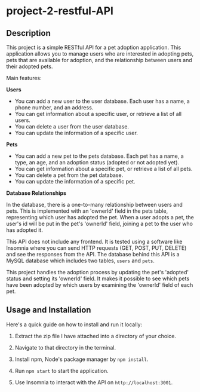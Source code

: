 # project-2-restful-API

## Description
This project is a simple RESTful API for a pet adoption application. This application allows you to manage users who are interested in adopting pets, pets that are available for adoption, and the relationship between users and their adopted pets.

Main features:

**Users**

* You can add a new user to the user database. Each user has a name, a phone number, and an address.
* You can get information about a specific user, or retrieve a list of all users.
* You can delete a user from the user database.
* You can update the information of a specific user.

**Pets**

* You can add a new pet to the pets database. Each pet has a name, a type, an age, and an adoption status (adopted or not adopted yet).
* You can get information about a specific pet, or retrieve a list of all pets.
* You can delete a pet from the pet database.
* You can update the information of a specific pet.

**Database Relationships**

In the database, there is a one-to-many relationship between users and pets. This is implemented with an 'ownerId' field in the pets table, representing which user has adopted the pet. When a user adopts a pet, the user's id will be put in the pet's 'ownerId' field, joining a pet to the user who has adopted it.

This API does not include any frontend. It is tested using a software like Insomnia where you can send HTTP requests (GET, POST, PUT, DELETE) and see the responses from the API. The database behind this API is a MySQL database which includes two tables, `users` and `pets`.

This project handles the adoption process by updating the pet's 'adopted' status and setting its 'ownerId' field. It makes it possible to see which pets have been adopted by which users by examining the 'ownerId' field of each pet.

## Usage and Installation
Here's a quick guide on how to install and run it locally:

1. Extract the zip file I have attached into a directory of your choice.

2. Navigate to that directory in the terminal.

3. Install npm, Node's package manager by `npm install`.

4. Run `npm start` to start the application.

5. Use Insomnia to interact with the API on `http://localhost:3001`.
